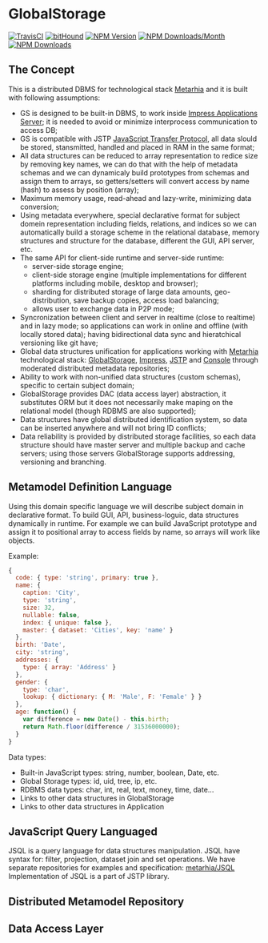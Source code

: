 # GlobalStorage

[![TravisCI](https://img.shields.io/travis/metarhia/GlobalStorage.svg?branch=master&style=flat-square)](https://travis-ci.org/metarhia/GlobalStorage)
[![bitHound](https://img.shields.io/bithound/dependencies/github/metarhia/GlobalStorage.svg?style=flat-square)](https://www.bithound.io/github/metarhia/GlobalStorage)
[![NPM Version](https://img.shields.io/npm/v/globalstorage.svg?style=flat-square)](https://www.npmjs.com/package/globalstorage)
[![NPM Downloads/Month](https://img.shields.io/npm/dm/globalstorage.svg?style=flat-square)](https://www.npmjs.com/package/globalstorage)
[![NPM Downloads](https://img.shields.io/npm/dt/globalstorage.svg?style=flat-square)](https://www.npmjs.com/package/globalstorage)

## The Concept

This is a distributed DBMS for technological stack [Metarhia](https://github.com/metarhia/Metarhia) and it is built with following assumptions:
* GS is designed to be built-in DBMS, to work inside [Impress Applications Server](https://github.com/metarhia/Impress); it is needed to avoid or minimize interprocess communication to access DB;
* GS is compatible with JSTP [JavaScript Transfer Protocol](https://github.com/metarhia/JSTP), all data slould be stored, stansmitted, handled and placed in RAM in the same format;
* All data structures can be reduced to array representation to redice size by removing key names, we can do that with the help of metadata schemas and we can dynamicaly build prototypes from schemas and assign them to arrays, so getters/setters will convert access by name (hash) to assess by position (array);
* Maximum memory usage, read-ahead and lazy-write, minimizing data conversion;
* Using metadata everywhere, special declarative format for subject domein representation including fields, relations, and indices so we can automatically build a storage scheme in the relational database, memory structures and  structure for the database, different the GUI, API server, etc.
* The same API for client-side runtime and server-side runtime:
  - server-side storage engine;
  - client-side storage engine (multiple implementations for different platforms including mobile, desktop and browser);
  - sharding for distributed storage of large data amounts, geo-distribution, save backup copies, access load balancing;
  - allows user to exchange data in P2P mode;
* Syncronization between client and server in realtime (close to realtime) and in lazy mode; so applications can work in online and offline (with locally stored data); having bidirectional data sync and hieratchical versioning like git have;
* Global data structures unification for applications working with [Metarhia](https://github.com/metarhia/Metarhia) technological stack: [GlobalStorage](https://github.com/metarhia/GlobalStorage), [Impress](https://github.com/metarhia/Impress), [JSTP](https://github.com/metarhia/JSTP) and [Console](https://github.com/metarhia/Console) through moderated distributed metadata repositories;
* Ability to work with non-unified data structures (custom schemas), specific to certain subject domain;
* GlobalStorage provides DAC (data access layer) abstraction, it substitutes ORM but it does not necessarily make maping on the relational model (though RDBMS are also supported);
* Data structures have global distributed identification system, so data can be inserted anywhere and will not bring ID  conflicts;
* Data reliability is provided by distributed storage facilities, so each data structure should have master server and multiple backup and cache servers; using those servers GlobalStorage supports addressing, versioning and branching.

## Metamodel Definition Language

Using this domain specific language we will describe subject domain in declarative format. To build GUI, API, business-loguic, data structures dynamically in runtime. For example we can build JavaScript prototype and assign it to positional array to access fields by name, so arrays will work like objects.

Example:
```js
{
  code: { type: 'string', primary: true },
  name: {
    caption: 'City',
    type: 'string',
    size: 32,
    nullable: false,
    index: { unique: false },
    master: { dataset: 'Cities', key: 'name' }
  },
  birth: 'Date',
  city: 'string',
  addresses: {
    type: { array: 'Address' }
  },
  gender: {
    type: 'char',
    lookup: { dictionary: { M: 'Male', F: 'Female' } }
  },
  age: function() {
    var difference = new Date() - this.birth;
    return Math.floor(difference / 31536000000);
  }
}
```

Data types:
- Built-in JavaScript types: string, number, boolean, Date, etc.
- Global Storage types: id, uid, tree, ip, etc.
- RDBMS data types: char, int, real, text, money, time, date...
- Links to other data structures in GlobalStorage
- Links to other data structures in Application

## JavaScript Query Languaged 

JSQL is a query language for data structures manipulation. JSQL have syntax for: filter, projection, dataset join and set operations. We have separate repositories for examples and specification: [metarhia/JSQL](https://github.com/metarhia/JSQL) Implementation of JSQL is a part of JSTP library.

## Distributed Metamodel Repository

## Data Access Layer
